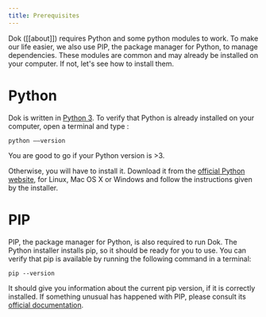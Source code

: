 ```yaml
---
title: Prerequisites
---
```


Dok ([[about]]) requires Python and some python modules to work. To make our life easier, we also use PIP, the package manager for Python, to manage dependencies. These modules are common and may already be installed on your computer. If not, let's see how to install them.

# Python

Dok is written in [Python 3](https://en.wikipedia.org/wiki/Python_(programming_language)). To verify that Python is already installed on your computer, open a terminal and type :

```
python ––version
```

You are good to go if your Python version is >3.

Otherwise, you will have to install it. Download it from the [official Python website](https://www.python.org/downloads/), for Linux, Mac OS X or Windows and follow the instructions given by the installer.

# PIP

PIP, the package manager for Python, is also required to run Dok. The Python installer installs pip, so it should be ready for you to use. You can verify that pip is available by running the following command in a terminal: 

```
pip --version
```

It should give you information about the current pip version, if it is correctly installed. If something unusual has happened with PIP, please consult its [official documentation](https://pip.pypa.io/en/stable/installing/).